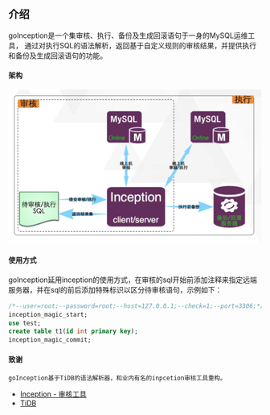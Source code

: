 ## 介绍

goInception是一个集审核、执行、备份及生成回滚语句于一身的MySQL运维工具，
通过对执行SQL的语法解析，返回基于自定义规则的审核结果，并提供执行和备份及生成回滚语句的功能。


#### 架构


![流程](./images/process.png)

#### 使用方式

goInception延用inception的使用方式，在审核的sql开始前添加注释来指定远端服务器，并在sql的前后添加特殊标识以区分待审核语句，示例如下：

```sql
/*--user=root;--password=root;--host=127.0.0.1;--check=1;--port=3306;*/
inception_magic_start;
use test;
create table t1(id int primary key);
inception_magic_commit;
```



#### 致谢
    goInception基于TiDB的语法解析器，和业内有名的inpcetion审核工具重构。

- [Inception - 审核工具](https://github.com/hanchuanchuan/inception)
- [TiDB](https://github.com/pingcap/tidb)
